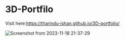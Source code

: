 # 3D-Portfilo
Visit here:https://tharindu-ishan.github.io/3D-portfolio/


![Screenshot from 2023-11-18 21-37-29](https://github.com/Tharindu-Ishan/3D-portfolio/assets/140793481/3cc0f533-25f8-4527-8619-04c7bca2d0c4)
